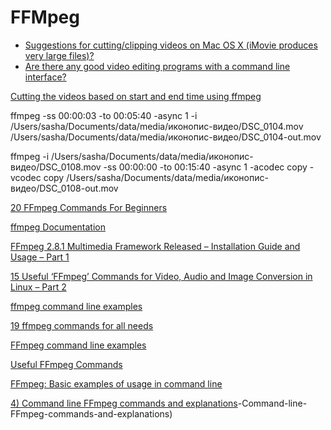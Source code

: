 # FFMpeg

+ [Suggestions for cutting/clipping videos on Mac OS X (iMovie produces very large files)?](https://superuser.com/questions/768203/suggestions-for-cutting-clipping-videos-on-mac-os-x-imovie-produces-very-large)
+ [Are there any good video editing programs with a command line interface?](https://video.stackexchange.com/questions/7459/are-there-any-good-video-editing-programs-with-a-command-line-interface)

[Cutting the videos based on start and end time using ffmpeg](https://stackoverflow.com/questions/18444194/cutting-the-videos-based-on-start-and-end-time-using-ffmpeg?utm_medium=organic&utm_source=google_rich_qa&utm_campaign=google_rich_qa)

ffmpeg  -ss 00:00:03 -to 00:05:40 -async 1 -i /Users/sasha/Documents/data/media/иконопис-видео/DSC_0104.mov /Users/sasha/Documents/data/media/иконопис-видео/DSC_0104-out.mov

ffmpeg -i /Users/sasha/Documents/data/media/иконопис-видео/DSC_0108.mov -ss 00:00:00 -to 00:15:40 -async 1 -acodec copy -vcodec copy /Users/sasha/Documents/data/media/иконопис-видео/DSC_0108-out.mov

 
[20 FFmpeg Commands For Beginners](https://www.ostechnix.com/20-ffmpeg-commands-beginners/)

[ffmpeg Documentation](https://ffmpeg.org/ffmpeg.html)

[FFmpeg 2.8.1 Multimedia Framework Released – Installation Guide and Usage – Part 1](https://www.tecmint.com/install-ffmpeg-in-linux/)

[15 Useful ‘FFmpeg’ Commands for Video, Audio and Image Conversion in Linux – Part 2](https://www.tecmint.com/ffmpeg-commands-for-video-audio-and-image-conversion-in-linux/)

[ffmpeg command line examples](http://edoceo.com/cli/ffmpeg)

[19 ffmpeg commands for all needs](https://www.catswhocode.com/blog/19-ffmpeg-commands-for-all-needs)


[FFmpeg command line examples](https://gist.github.com/Jack0r/867df296fc536b3f6cb6)

[Useful FFmpeg Commands](https://www.labnol.org/internet/useful-ffmpeg-commands/28490/)

[FFmpeg: Basic examples of usage in command line](https://slick.pl/kb/software/ffmpeg-basic-examples-usage-command-line/)

[4) Command line FFmpeg commands and explanations](https://github.com/amiaopensource/ffmpeg-amia-wiki/wiki/4)-Command-line-FFmpeg-commands-and-explanations)

